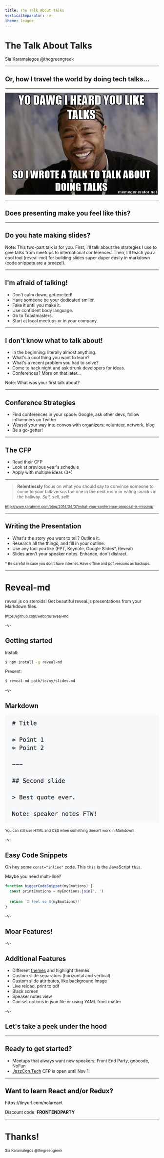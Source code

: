```yaml
---
title: The Talk About Talks
verticalSeparator: -v-
theme: league
---
```


# The Talk About Talks

Sia Karamalegos
@thegreengreek

---

<!-- .slide: data-background="./camel.JPG" -->
## Or, how I travel the world by doing tech talks...

---

<img src="./yo-dawg.jpg">

---

<!-- .slide: data-background="./nervous.gif" -->
## Does presenting make you feel like this?

---

<!-- .slide: data-background="./baboon.gif" -->
## Do you hate making slides?

Note: This two-part talk is for you. First, I'll talk about the strategies I use to give talks from meetups to international conferences. Then, I'll teach you a cool tool (reveal-md) for building slides super duper easily in markdown (code snippets are a breeze!).

---

## I'm afraid of talking!

- Don't calm down, get excited!<!-- .element: class="fragment" -->
- Have someone be your dedicated smiler.<!-- .element: class="fragment" -->
- Fake it until you make it.<!-- .element: class="fragment" -->
- Use confident body language.<!-- .element: class="fragment" -->
- Go to Toastmasters.<!-- .element: class="fragment" -->
- Start at local meetups or in your company.<!-- .element: class="fragment" -->

---

## I don't know what to talk about!

- In the beginning: literally almost anything.<!-- .element: class="fragment" -->
- What's a cool thing you want to learn?<!-- .element: class="fragment" -->
- What's a recent problem you had to solve?<!-- .element: class="fragment" -->
- Come to hack night and ask drunk developers for ideas.<!-- .element: class="fragment" -->
- Conferences? More on that later...<!-- .element: class="fragment" -->

Note: What was your first talk about?

---

## Conference Strategies

- Find conferences in your space: Google, ask other devs, follow influencers on Twitter
- Weasel your way into convos with organizers: volunteer, network, blog
- Be a go-getter!

---

## The CFP

- Read their CFP<!-- .element: class="fragment" -->
- Look at previous year's schedule<!-- .element: class="fragment" -->
- Apply with multiple ideas (3+)<!-- .element: class="fragment" -->

---

> **Relentlessly** focus on what you should say to convince someone to come to your talk versus the one in the next room or eating snacks in the hallway. *Sell, sell, sell!*

<small>http://www.sarahmei.com/blog/2014/04/07/what-your-conference-proposal-is-missing/</small>

---

## Writing the Presentation

- What's the story you want to tell? Outline it.<!-- .element: class="fragment" -->
- Research all the things, and fill in your outline.<!-- .element: class="fragment" -->
- Use any tool you like (PPT, Keynote, Google Slides*, Reveal)<!-- .element: class="fragment" -->
- Slides aren't your speaker notes. Enhance, don't distract.<!-- .element: class="fragment" -->

<small>* Be careful in case you don't have internet. Have offline and pdf versions as backups.</small><!-- .element: class="fragment" -->

---

# Reveal-md

reveal.js on steroids! Get beautiful reveal.js presentations from your Markdown files.

<small>https://github.com/webpro/reveal-md</small>

-v-

## Getting started

Install:

```bash
$ npm install -g reveal-md
```

Present:

```bash
$ reveal-md path/to/my/slides.md
```

-v-

## Markdown

<img src="markdown.png" style="max-height: 400px;">

<small>You can still use HTML and CSS when something doesn't work in Markdown!</small>

-v-

## Easy Code Snippets

Oh hey some `const="inline"` code. This `this` is the JavaScript `this`.

Maybe you need multi-line?

```javascript
function biggerCodeSnippet(myEmotions) {
  const printEmotions = myEmotions.join(', ')

  return `I feel so ${myEmotions}!`
}
```

-v-

<!-- .slide: data-background="./cookie_monster.gif" -->
## Moar Features!

-v-

## Additional Features
- Different [themes](http://lab.hakim.se/reveal-js/#/themes) and highlight themes
- Custom slide separators (horizontal and vertical)
- Custom slide attributes, like background image
- Live reload, print to pdf
- Black screen
- Speaker notes view
- Can set options in json file or using YAML front matter

-v-

<!-- .slide: data-background="./mechanic.gif" -->
## Let's take a peek under the hood

---

## Ready to get started?

- Meetups that always want new speakers: Front End Party, gnocode, NoFun
- [JazzCon.Tech](http://jazzcon.tech/) CFP is open until Nov 1!

---

<!-- .slide: data-background="./react.png" -->
<div style="color:black;">
  <h2 style="color:black;">Want to learn React and/or Redux?</h2>
  <p>https://tinyurl.com/nolareact</p>
  <p>Discount code: <strong>FRONTENDPARTY</strong></p>
</div>

---

# Thanks!

<small>Sia Karamalegos @thegreengreek</small>